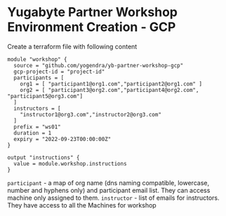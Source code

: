 # Yugabyte Partner Workshop Environment Creation - GCP

Create a terraform file with following content

```hcl
module "workshop" {
  source = "github.com/yogendra/yb-partner-workshop-gcp"
  gcp-project-id = "project-id"
  participants = [
    org1 = [ "participant1@org1.com","participant2@org1.com" ]
    org2 = [ "participant3@org2.com","participant4@org2.com", "participant5@org3.com"]
  ]
  instructors = [
    "instructor1@org3.com","instructor2@org3.com"
  ]
  prefix = "ws01"
  duration = 1
  expiry = "2022-09-23T00:00:00Z"
}

output "instructions" {
  value = module.workshop.instructions
}

```

`participant` - a map of org name (dns naming compatible, lowercase, number and hyphens only) and participant email list. They can access machine only assigned to them.
`instructor` - list of emails for instructors. They have access to all the Machines for workshop
